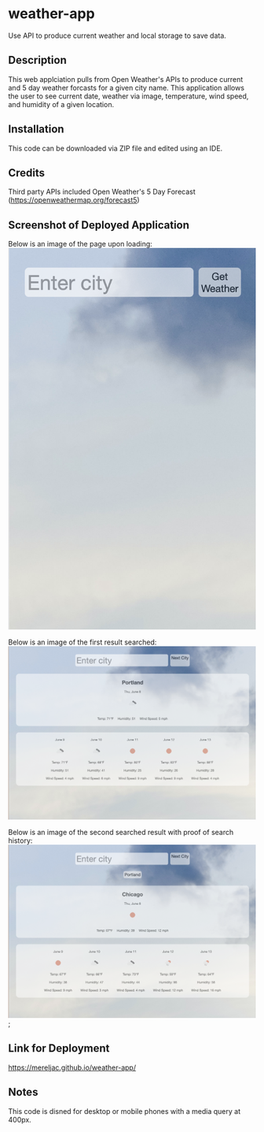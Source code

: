 # weather-app
Use API to produce current weather and local storage to save data. 

## Description
This web applciation pulls from Open Weather's APIs to produce current and 5 day weather forcasts for a given city name. This application allows the user to see current date, weather via image, temperature, wind speed, and humidity of a given location. 

## Installation
This code can be downloaded via ZIP file and edited using an IDE.

## Credits
Third party APIs included Open Weather's 5 Day Forecast (https://openweathermap.org/forecast5)

## Screenshot of Deployed Application
Below is an image of the page upon loading:
![alt text](./assets/images/loadingpage.png)

Below is an image of the first result searched:
![alt text](./assets/images/firstResult.png)

Below is an image of the second searched result with proof of search history:
![alt text](./assets/images/secondResult.png);

## Link for Deployment
https://mereljac.github.io/weather-app/

## Notes
This code is disned for desktop or mobile phones with a media query at 400px.